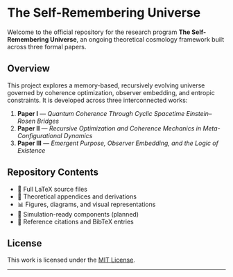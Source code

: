 # The Self-Remembering Universe

Welcome to the official repository for the research program **The Self-Remembering Universe**, an ongoing theoretical cosmology framework built across three formal papers.

## Overview

This project explores a memory-based, recursively evolving universe governed by coherence optimization, observer embedding, and entropic constraints. It is developed across three interconnected works:

1. **Paper I** — _Quantum Coherence Through Cyclic Spacetime Einstein–Rosen Bridges_  
2. **Paper II** — _Recursive Optimization and Coherence Mechanics in Meta-Configurational Dynamics_  
3. **Paper III** — _Emergent Purpose, Observer Embedding, and the Logic of Existence_

## Repository Contents

- 📄 Full LaTeX source files  
- 🧠 Theoretical appendices and derivations  
- 📊 Figures, diagrams, and visual representations  
- 🧮 Simulation-ready components (planned)  
- 🔬 Reference citations and BibTeX entries  

## License

This work is licensed under the [MIT License](./LICENSE).

---


